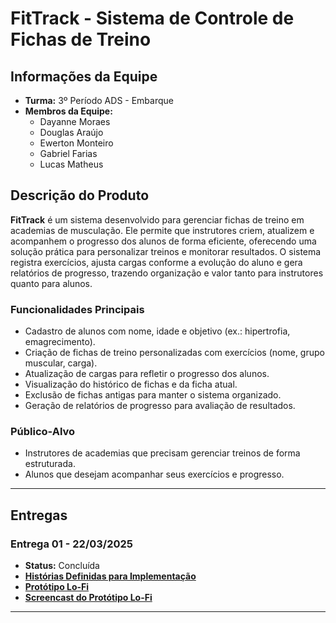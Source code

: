 # FitTrack - Sistema de Controle de Fichas de Treino

## Informações da Equipe

- **Turma:** 3º Período ADS - Embarque
- **Membros da Equipe:**
  - Dayanne Moraes
  - Douglas Araújo
  - Ewerton Monteiro
  - Gabriel Farias
  - Lucas Matheus

## Descrição do Produto

**FitTrack** é um sistema desenvolvido para gerenciar fichas de treino em academias de musculação. Ele permite que instrutores criem, atualizem e acompanhem o progresso dos alunos de forma eficiente, oferecendo uma solução prática para personalizar treinos e monitorar resultados. O sistema registra exercícios, ajusta cargas conforme a evolução do aluno e gera relatórios de progresso, trazendo organização e valor tanto para instrutores quanto para alunos.

### Funcionalidades Principais
- Cadastro de alunos com nome, idade e objetivo (ex.: hipertrofia, emagrecimento).
- Criação de fichas de treino personalizadas com exercícios (nome, grupo muscular, carga).
- Atualização de cargas para refletir o progresso dos alunos.
- Visualização do histórico de fichas e da ficha atual.
- Exclusão de fichas antigas para manter o sistema organizado.
- Geração de relatórios de progresso para avaliação de resultados.

### Público-Alvo
- Instrutores de academias que precisam gerenciar treinos de forma estruturada.
- Alunos que desejam acompanhar seus exercícios e progresso.

---

## Entregas

### Entrega 01 - 22/03/2025
- **Status:** Concluída
- [**Histórias Definidas para Implementação**](https://github.com/users/araujodgdev/projects/4/views/1)
- [**Protótipo Lo-Fi**](https://www.figma.com/design/GHusuNKl7TkhTesnnDT8r7/Lofi---POO?node-id=0-1&t=Y5i5rakeeiaZYXqU-1)
- [**Screencast do Protótipo Lo-Fi**]()

---